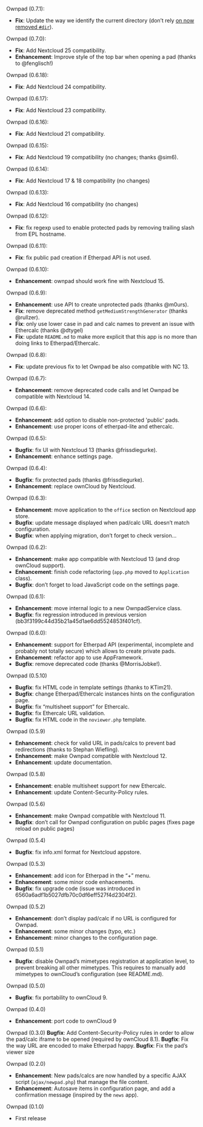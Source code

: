 Ownpad (0.7.1):
* **Fix**: Update the way we identify the current directory (don’t rely [on now removed `#dir`](https://github.com/nextcloud/server/pull/33373)).

Ownpad (0.7.0):
* **Fix**: Add Nextcloud 25 compatibility.
* **Enhancement**: Improve style of the top bar when opening a pad (thanks to @fenglisch!)

Ownpad (0.6.18):
* **Fix**: Add Nextcloud 24 compatibility.

Ownpad (0.6.17):
* **Fix**: Add Nextcloud 23 compatibility.

Ownpad (0.6.16):
* **Fix**: Add Nextcloud 21 compatibility.

Ownpad (0.6.15):
* **Fix**: Add Nextcloud 19 compatibility (no changes; thanks @sim6).

Ownpad (0.6.14):
* **Fix**: Add Nextcloud 17 & 18 compatibility (no changes)

Ownpad (0.6.13):
* **Fix**: Add Nextcloud 16 compatibility (no changes)

Ownpad (0.6.12):
* **Fix**: fix regexp used to enable protected pads by removing trailing slash from EPL hostname.

Ownpad (0.6.11):
* **Fix**: fix public pad creation if Etherpad API is not used.

Ownpad (0.6.10):
* **Enhancement**: ownpad should work fine with Nextcloud 15.

Ownpad (0.6.9):
* **Enhancement**: use API to create unprotected pads (thanks @m0urs).
* **Fix**: remove deprecated method `getMediumStrengthGenerator` (thanks @rullzer).
* **Fix**: only use lower case in pad and calc names to prevent an issue with Ethercalc (thanks @dtygel)
* **Fix**: update `README.md` to make more explicit that this app is no more than doing links to Etherpad/Ethercalc.

Ownpad (0.6.8):
* **Fix**: update previous fix to let Ownpad be also compatible with NC 13.

Ownpad (0.6.7):
* **Enhancement**: remove deprecated code calls and let Ownpad be compatible with Nextcloud 14.

Ownpad (0.6.6):
* **Enhancement**: add option to disable non-protected 'public' pads.
* **Enhancement**: use proper icons of etherpad-lite and ethercalc.

Ownpad (0.6.5):
* **Bugfix**: fix UI with Nextcloud 13 (thanks @frissdiegurke).
* **Enhancement**: enhance settings page.

Ownpad (0.6.4):
* **Bugfix**: fix protected pads (thanks @frissdiegurke).
* **Enhancement**: replace ownCloud by Nextcloud.

Ownpad (0.6.3):
* **Enhancement**: move application to the `office` section on Nextcloud app store.
* **Bugfix**: update message displayed when pad/calc URL doesn’t match configuration.
* **Bugfix**: when applying migration, don’t forget to check version…

Ownpad (0.6.2):
* **Enhancement**: make app compatible with Nextcloud 13 (and drop ownCloud support).
* **Enhancement**: finish code refactoring (`app.php` moved to `Application` class).
* **Bugfix**: don’t forget to load JavaScript code on the settings page.

Ownpad (0.6.1):
* **Enhancement**: move internal logic to a new OwnpadService class.
* **Bugfix**: fix regression introduced in previous version (bb3f3199c44d35b21a45d1ae6dd5524853f401cf).

Ownpad (0.6.0):
* **Enhancement**: support for Etherpad API (experimental, incomplete and probably not totally secure) which allows to create private pads.
* **Enhancement**: refactor app to use AppFramework.
* **Bugfix**: remove deprecated code (thanks @MorrisJobke!).

Ownpad (0.5.10)
* **Bugfix**: fix HTML code in template settings (thanks to KTim21).
* **Bugfix**: change Etherpad/Ethercalc instances hints on the configuration page.
* **Bugfix**: fix “multisheet support” for Ethercalc.
* **Bugfix**: fix Ethercalc URL validation.
* **Bugfix**: fix HTML code in the `noviewer.php` template.

Ownpad (0.5.9)
* **Enhancement**: check for valid URL in pads/calcs to prevent bad redirections (thanks to Stephan Wiefling).
* **Enhancement**: make Ownpad compatible with Nextcloud 12.
* **Enhancement**: update documentation.

Ownpad (0.5.8)
* **Enhancement**: enable multisheet support for new Ethercalc.
* **Enhancement**: update Content-Security-Policy rules.

Ownpad (0.5.6)
* **Enhancement**: make Ownpad compatible with Nextcloud 11.
* **Bugfix**: don’t call for Ownpad configuration on public pages (fixes page reload on public pages)

Ownpad (0.5.4)
* **Bugfix**: fix info.xml format for Nextcloud appstore.

Ownpad (0.5.3)
* **Enhancement**: add icon for Etherpad in the “+” menu.
* **Enhancement**: some minor code enhacements.
* **Bugfix**: fix upgrade code (issue was introduced in 6560a6adf1b5027dfb70c0df6eff527f4d2304f2).

Ownpad (0.5.2)
* **Enhancement**: don’t display pad/calc if no URL is configured for Ownpad.
* **Enhancement**: some minor changes (typo, etc.)
* **Enhancement**: minor changes to the configuration page.

Ownpad (0.5.1)
* **Bugfix**: disable Ownpad’s mimetypes registration at application level, to prevent breaking all other mimetypes. This requires to manually add mimetypes to ownCloud’s configuration (see README.md).

Ownpad (0.5.0)
* **Bugfix**: fix portability to ownCloud 9.

Ownpad (0.4.0)
* **Enhancement**: port code to ownCloud 9

Ownpad (0.3.0)
**Bugfix**: Add Content-Security-Policy rules in order to allow the pad/calc iframe to be opened (required by ownCloud 8.1).
**Bugfix**: Fix the way URL are encoded to make Etherpad happy.
**Bugfix**: Fix the pad’s viewer size

Ownpad (0.2.0)
* **Enhancement**: New pads/calcs are now handled by a specific AJAX script (`ajax/newpad.php`) that manage the file content.
* **Enhancement**: Autosave items in configuration page, and add a confirmation message (inspired by the `news` app).

Ownpad (0.1.0)
* First release
